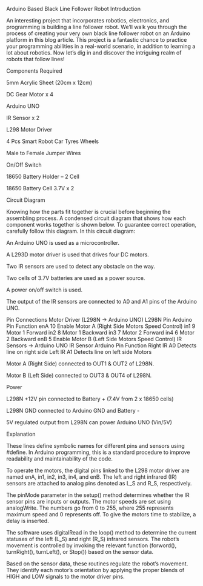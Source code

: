 Arduino Based Black Line Follower Robot
Introduction

An interesting project that incorporates robotics, electronics, and programming is building a line follower robot. We’ll walk you through the process of creating your very own black line follower robot on an Arduino platform in this blog article. This project is a fantastic chance to practice your programming abilities in a real-world scenario, in addition to learning a lot about robotics. Now let’s dig in and discover the intriguing realm of robots that follow lines!

Components Required

5mm Acrylic Sheet (20cm x 12cm)

DC Gear Motor x 4

Arduino UNO

IR Sensor x 2

L298 Motor Driver

4 Pcs Smart Robot Car Tyres Wheels

Male to Female Jumper Wires

On/Off Switch

18650 Battery Holder – 2 Cell

18650 Battery Cell 3.7V x 2

Circuit Diagram

Knowing how the parts fit together is crucial before beginning the assembling process. A condensed circuit diagram that shows how each component works together is shown below. To guarantee correct operation, carefully follow this diagram. In this circuit diagram:

An Arduino UNO is used as a microcontroller.

A L293D motor driver is used that drives four DC motors.

Two IR sensors are used to detect any obstacle on the way.

Two cells of 3.7V batteries are used as a power source.

A power on/off switch is used.

The output of the IR sensors are connected to A0 and A1 pins of the Arduino UNO.

Pin Connections
Motor Driver (L298N → Arduino UNO)
L298N Pin	Arduino Pin	Function
enA	10	Enable Motor A (Right Side Motors Speed Control)
in1	9	Motor 1 Forward
in2	8	Motor 1 Backward
in3	7	Motor 2 Forward
in4	6	Motor 2 Backward
enB	5	Enable Motor B (Left Side Motors Speed Control)
IR Sensors → Arduino UNO
IR Sensor	Arduino Pin	Function
Right IR	A0	Detects line on right side
Left IR	A1	Detects line on left side
Motors

Motor A (Right Side) connected to OUT1 & OUT2 of L298N.

Motor B (Left Side) connected to OUT3 & OUT4 of L298N.

Power

L298N +12V pin connected to Battery + (7.4V from 2 x 18650 cells)

L298N GND connected to Arduino GND and Battery -

5V regulated output from L298N can power Arduino UNO (Vin/5V)

Explanation

These lines define symbolic names for different pins and sensors using #define. In Arduino programming, this is a standard procedure to improve readability and maintainability of the code.

To operate the motors, the digital pins linked to the L298 motor driver are named enA, in1, in2, in3, in4, and enB. The left and right infrared (IR) sensors are attached to analog pins denoted as L_S and R_S, respectively.

The pinMode parameter in the setup() method determines whether the IR sensor pins are inputs or outputs. The motor speeds are set using analogWrite. The numbers go from 0 to 255, where 255 represents maximum speed and 0 represents off. To give the motors time to stabilize, a delay is inserted.

The software uses digitalRead in the loop() method to determine the current statuses of the left (L_S) and right (R_S) infrared sensors. The robot’s movement is controlled by invoking the relevant function (forword(), turnRight(), turnLeft(), or Stop()) based on the sensor data.

Based on the sensor data, these routines regulate the robot’s movement. They identify each motor’s orientation by applying the proper blends of HIGH and LOW signals to the motor driver pins.

